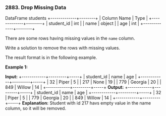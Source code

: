 ### 2883\. Drop Missing Data

DataFrame students
+-------------+--------+
| Column Name | Type   |
+-------------+--------+
| student\_id  | int    |
| name        | object |
| age         | int    |
+-------------+--------+

There are some rows having missing values in the `name` column.

Write a solution to remove the rows with missing values.

The result format is in the following example.

**Example 1:**

**Input:**
+------------+---------+-----+
| student\_id | name    | age |
+------------+---------+-----+
| 32         | Piper   | 5   |
| 217        | None    | 19  |
| 779        | Georgia | 20  |
| 849        | Willow  | 14  |
+------------+---------+-----+
**Output:**
+------------+---------+-----+
| student\_id | name    | age |
+------------+---------+-----+
| 32         | Piper   | 5   |
| 779        | Georgia | 20  | 
| 849        | Willow  | 14  | 
+------------+---------+-----+
**Explanation:** 
Student with id 217 havs empty value in the name column, so it will be removed.

